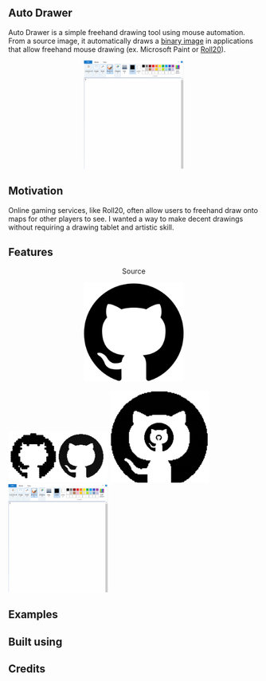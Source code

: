 ## Auto Drawer
Auto Drawer is a simple freehand drawing tool using mouse automation.
From a source image, it automatically draws a [binary image](https://en.wikipedia.org/wiki/Binary_image)
in applications that allow freehand mouse drawing (ex. Microsoft Paint or [Roll20](https://roll20.net/)).

<p align="center">
  <img src="/assets/examples/Github.gif" width="200"></img>
</p>


## Motivation
Online gaming services, like Roll20, often allow users to freehand draw onto maps 
for other players to see. I wanted a way to make decent drawings without requiring
a drawing tablet and artistic skill. 

## Features

<p align="center">
  <bold> Source </bold>
 </p>
 
 <p align="center">
  <kbd><img src="/assets/source/github.png" width="200"></img></kbd>
 </p>


<p float="center">
  <kbd><img src="/assets/examples/Resolution.png" width="200"></img></kbd>
  <kbd><img src="/assets/examples/Scales.png" width="200"></img></kbd>
  <kbd><img src="/assets/examples/Github.gif" width="200"></img></kbd>
</p>

## Examples


## Built using


## Credits
